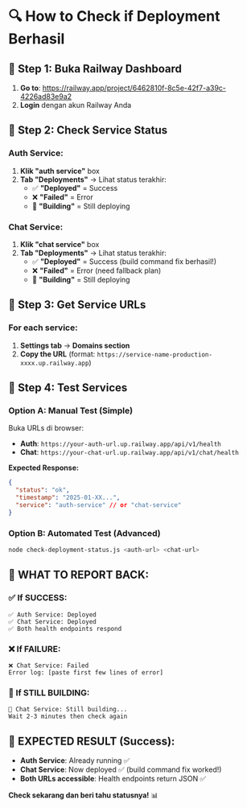 # 🔍 How to Check if Deployment Berhasil

## 📍 Step 1: Buka Railway Dashboard
1. **Go to**: https://railway.app/project/6462810f-8c5e-42f7-a39c-4226ad83e9a2
2. **Login** dengan akun Railway Anda

## 📍 Step 2: Check Service Status

### Auth Service:
1. **Klik "auth service"** box
2. **Tab "Deployments"** → Lihat status terakhir:
   - ✅ **"Deployed"** = Success
   - ❌ **"Failed"** = Error
   - 🔄 **"Building"** = Still deploying

### Chat Service:
1. **Klik "chat service"** box  
2. **Tab "Deployments"** → Lihat status terakhir:
   - ✅ **"Deployed"** = Success (build command fix berhasil!)
   - ❌ **"Failed"** = Error (need fallback plan)
   - 🔄 **"Building"** = Still deploying

## 📍 Step 3: Get Service URLs

### For each service:
1. **Settings tab** → **Domains section**
2. **Copy the URL** (format: `https://service-name-production-xxxx.up.railway.app`)

## 📍 Step 4: Test Services

### Option A: Manual Test (Simple)
Buka URLs di browser:
- **Auth**: `https://your-auth-url.up.railway.app/api/v1/health`
- **Chat**: `https://your-chat-url.up.railway.app/api/v1/chat/health`

**Expected Response:**
```json
{
  "status": "ok",
  "timestamp": "2025-01-XX...",
  "service": "auth-service" // or "chat-service"
}
```

### Option B: Automated Test (Advanced)
```bash
node check-deployment-status.js <auth-url> <chat-url>
```

## 🎯 WHAT TO REPORT BACK:

### ✅ If SUCCESS:
```
✅ Auth Service: Deployed
✅ Chat Service: Deployed  
✅ Both health endpoints respond
```

### ❌ If FAILURE:
```
❌ Chat Service: Failed
Error log: [paste first few lines of error]
```

### 🔄 If STILL BUILDING:
```
🔄 Chat Service: Still building...
Wait 2-3 minutes then check again
```

## 🚀 EXPECTED RESULT (Success):
- **Auth Service**: Already running ✅
- **Chat Service**: Now deployed ✅ (build command fix worked!)
- **Both URLs accessible**: Health endpoints return JSON ✅

**Check sekarang dan beri tahu statusnya!** 📊
